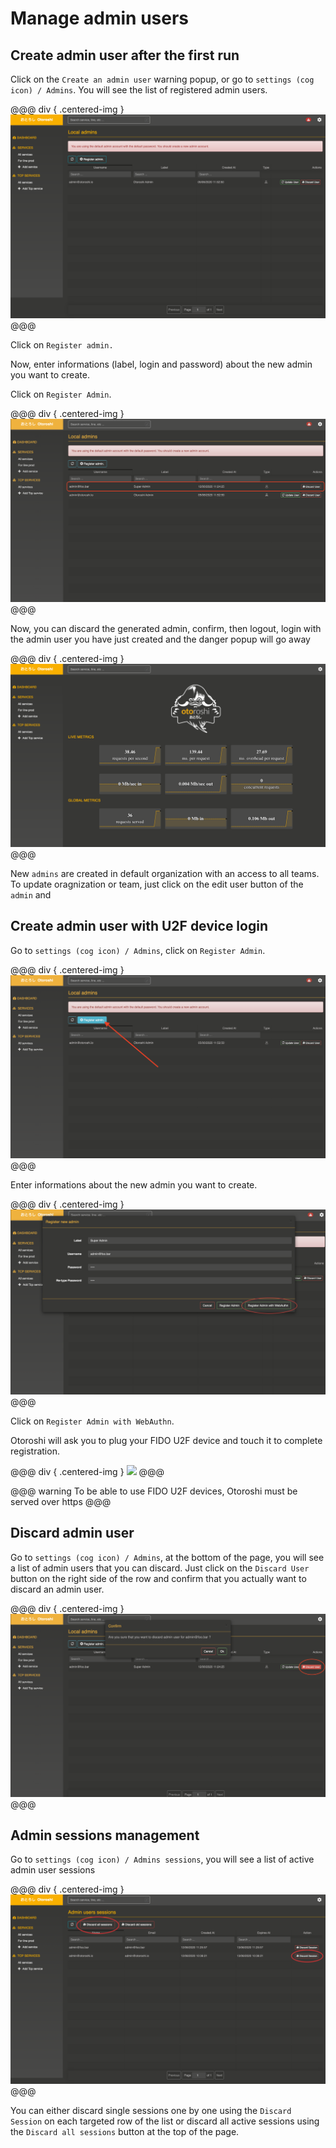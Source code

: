 # Manage admin users

## Create admin user after the first run

Click on the `Create an admin user` warning popup, or go to `settings (cog icon) / Admins`.
You will see the list of registered admin users.

@@@ div { .centered-img }
<img src="../img/first-admins-screen.png" />
@@@

Click on `Register admin.`

Now, enter informations (label, login and password) about the new admin you want to create.

Click on `Register Admin`.

@@@ div { .centered-img }
<img src="../img/admin-created-admin.png" />
@@@

Now, you can discard the generated admin, confirm, then logout, login with the admin user you have just created and the danger popup will go away

@@@ div { .centered-img }
<img src="../img/home-page.png" />
@@@

New `admins` are created in default organization with an access to all teams. To update oragnization or team, just click on the edit user button of the `admin` and 

## Create admin user with U2F device login

Go to `settings (cog icon) / Admins`, click on `Register Admin`.

@@@ div { .centered-img }
<img src="../img/register-admin-button.png" />
@@@

Enter informations about the new admin you want to create.

@@@ div { .centered-img }
<img src="../img/create-admin-u2f.png" />
@@@

Click on `Register Admin with WebAuthn`.

Otoroshi will  ask you to plug your FIDO U2F device and touch it to complete registration.

@@@ div { .centered-img }
<img src="https://images-na.ssl-images-amazon.com/images/I/61hwQNWpSEL._SY542_.jpg" width="200" />
@@@

@@@ warning
To be able to use FIDO U2F devices, Otoroshi must be served over https
@@@

## Discard admin user

Go to `settings (cog icon) / Admins`, at the bottom of the page, you will see a list of admin users that you can discard. Just click on the `Discard User` button on the right side of the row and confirm that you actually want to discard an admin user.

@@@ div { .centered-img }
<img src="../img/discard-admin-user.png" />
@@@

## Admin sessions management

Go to `settings (cog icon) / Admins sessions`, you will see a list of active admin user sessions

@@@ div { .centered-img }
<img src="../img/admin-users-sessions.png" />
@@@

You can either discard single sessions one by one using the `Discard Session` on each targeted row of the list or discard all active sessions using the `Discard all sessions` button at the top of the page.
